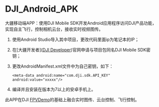 # DJI_Android_APK
大疆移动端APP：使用DJI Mobile SDK开发Android应用程序访问DJI产品功能，实现自主飞行，控制相机云台，接收实时视频图传。

1. 使用Android Studio导入其中项目，更改代码里面ip为笔记本的IP；

2. 在[大疆开发者]([DJI Developer](https://developer.dji.com/cn/))官网申请与项目包同名DJI Mobile SDK密钥；

3. 更改AndroidManifest.xml文件中为自己密钥，如下：

   ```
   <meta-data android:name="com.dji.sdk.API_KEY" android:value="xxxxx"/>
   ```

4. 编译并且安装在版本为7以上的安卓手机上。

此APP在DJI [FPVDemo](https://github.com/DJI-Mobile-SDK-Tutorials/Android-FPVDemo)的基础上融合实时图传、云台控制、飞行控制。
